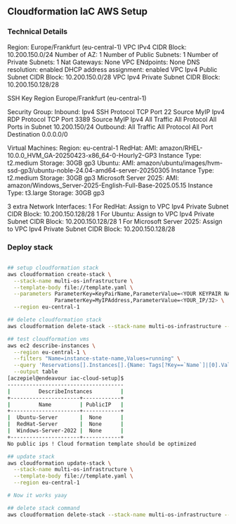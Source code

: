## Cloudformation IaC AWS Setup

### Technical Details

Region: Europe/Frankfurt (eu-central-1)
VPC IPv4 CIDR Block: 10.200.150.0/24
Number of AZ: 1
Number of Public Subnets: 1
Number of Private Subnets: 1
Nat Gateways: None
VPC ENdpoints: None 
DNS resolution: enabled
DHCP address assignment: enabled
VPC Ipv4 Public Subnet CIDR Block: 10.200.150.0/28
VPC Ipv4 Private Subnet CIDR Block: 10.200.150.128/28

SSH Key Region Europe/Frankfurt (eu-central-1)

Security Group:
  Inbound: 
    Ipv4 SSH Protocol TCP Port 22 Source MyIP
    Ipv4 RDP Protocol TCP Port 3389 Source MyIP
    Ipv4 All Traffic All Protocol All Ports in Subnet 10.200.150/24
  Outbound: 
    All Traffic All Protocol All  Port Destination 0.0.0.0/0

Virtual Machines:
  Region: eu-central-1
  RedHat:
    AMI: amazon/RHEL-10.0.0_HVM_GA-20250423-x86_64-0-Hourly2-GP3
    Instance Type: t2.medium
    Storage: 30GB gp3
  Ubuntu: 
    AMI: amazon/ubuntu/images/hvm-ssd-gp3/ubuntu-noble-24.04-amd64-server-20250305 
    Instance Type: t2.medium
    Storage: 30GB gp3
  Microsoft Server 2025:
    AMI: amazon/Windows_Server-2025-English-Full-Base-2025.05.15
    Instance Type: t3.large
    Storage: 30GB gp3

3 extra Network Interfaces:
  1 For RedHat:
    Assign to VPC Ipv4 Private Subnet CIDR Block: 10.200.150.128/28
  1 For Ubuntu: 
    Assign to VPC Ipv4 Private Subnet CIDR Block: 10.200.150.128/28
  1 For Microsoft Server 2025:
    Assign to VPC Ipv4 Private Subnet CIDR Block: 10.200.150.128/28
    

### Deploy stack 

```bash

## setup cloudformation stack 
aws cloudformation create-stack \
  --stack-name multi-os-infrastructure \
  --template-body file://template.yaml \
  --parameters ParameterKey=KeyPairName,ParameterValue=<YOUR KEYPAIR NAME> \
               ParameterKey=MyIPAddress,ParameterValue=<YOUR_IP/32> \
  --region eu-central-1

## delete cloudformation stack 
aws cloudformation delete-stack --stack-name multi-os-infrastructure --region eu-central-1

## test cloudformation vms 
aws ec2 describe-instances \
  --region eu-central-1 \
  --filters "Name=instance-state-name,Values=running" \
  --query 'Reservations[].Instances[].{Name: Tags[?Key==`Name`]|[0].Value, PublicIP: PublicIpAddress}' \
  --output table
[aczepiel@endeavour iac-cloud-setup]$ 
-------------------------------------
|         DescribeInstances         |
+----------------------+------------+
|         Name         | PublicIP   |
+----------------------+------------+
|  Ubuntu-Server       |  None      |
|  RedHat-Server       |  None      |
|  Windows-Server-2022 |  None      |
+----------------------+------------+
No public ips ! Cloud formation template should be optimized

## update stack
aws cloudformation update-stack \
  --stack-name multi-os-infrastructure \
  --template-body file://template.yaml \
  --region eu-central-1

# Now it works yaay 

## delete stack command
aws cloudformation delete-stack --stack-name multi-os-infrastructure --region eu-central-1
```